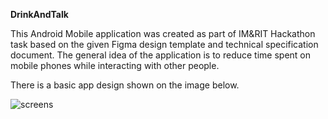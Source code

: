 <b>DrinkAndTalk</b>

This Android Mobile application was created as part of IM&RIT Hackathon task based on the given Figma design template and technical specification document.
The general idea of the application is to reduce time spent on mobile phones while interacting with other people.

There is a basic app design shown on the image below.

![screens](https://user-images.githubusercontent.com/24412015/135280584-9db1beed-3a2e-436d-b201-40e36146502f.png)
